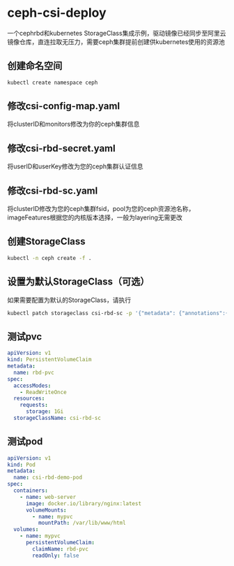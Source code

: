 # ceph-csi-deploy
一个cephrbd和kubernetes StorageClass集成示例，驱动镜像已经同步至阿里云镜像仓库，直连拉取无压力，需要ceph集群提前创建供kubernetes使用的资源池
## 创建命名空间
```bash
kubectl create namespace ceph
```
## 修改csi-config-map.yaml
将clusterID和monitors修改为你的ceph集群信息
## 修改csi-rbd-secret.yaml
将userID和userKey修改为您的ceph集群认证信息
## 修改csi-rbd-sc.yaml
将clusterID修改为您的ceph集群fsid，pool为您的ceph资源池名称，imageFeatures根据您的内核版本选择，一般为layering无需更改
## 创建StorageClass
```bash
kubectl -n ceph create -f .
``` 
## 设置为默认StorageClass（可选）
如果需要配置为默认的StorageClass，请执行
```bash
kubectl patch storageclass csi-rbd-sc -p '{"metadata": {"annotations":{"storageclass.kubernetes.io/is-default-class":"true"}}}'
```
## 测试pvc
```yaml
apiVersion: v1
kind: PersistentVolumeClaim
metadata:
  name: rbd-pvc
spec:
  accessModes:
    - ReadWriteOnce
  resources:
    requests:
      storage: 1Gi
  storageClassName: csi-rbd-sc
```
## 测试pod
```yaml
apiVersion: v1
kind: Pod
metadata:
  name: csi-rbd-demo-pod
spec:
  containers:
    - name: web-server
      image: docker.io/library/nginx:latest
      volumeMounts:
        - name: mypvc
          mountPath: /var/lib/www/html
  volumes:
    - name: mypvc
      persistentVolumeClaim:
        claimName: rbd-pvc
        readOnly: false
```
